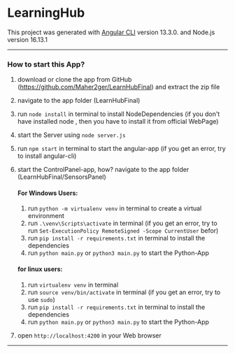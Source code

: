 # LearningHub

This project was generated with [Angular CLI](https://github.com/angular/angular-cli) version 13.3.0. and Node.js version  16.13.1 

***

### How to start this App?

1. download or clone the app from GitHub (https://github.com/Maher2ger/LearnHubFinal) and extract the zip file
2. navigate to the app folder (LearnHubFinal)
3. run `node install` in terminal to install NodeDependencies (if you don't have installed node , then you have to install it from official WebPage)
4. start the Server using `node server.js`
5. run `npm start` in terminal to start the angular-app (if you get an error, try to install angular-cli)
6. start the ControlPanel-app, how?
      navigate to the app folder (LearnHubFinal/SensorsPanel)
      #### For Windows Users:
      1. run `python -m virtualenv venv` in terminal to create a virtual environment
      2. run `.\venv\Scripts\activate` in terminal (if you get an error, try to run `Set-ExecutionPolicy RemoteSigned -Scope CurrentUser` befor)
      3. run `pip install -r requirements.txt` in terminal to install the dependencies
      4. run `python main.py` or `python3 main.py` to start the Python-App

      #### for linux users:
      1. run `virtualenv venv` in terminal
      1. run `source venv/bin/activate` in terminal (if you get an error, try to use `sudo`)
      1. run `pip install -r requirements.txt` in terminal to install the dependencies
      1. run `python main.py` or `python3 main.py` to start the Python-App

7. open `http://localhost:4200` in your Web browser

***
